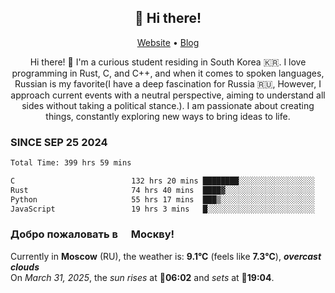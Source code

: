<h2 align="center">👋 Hi there!</h2>
<p align="center">
  <a href="https://urdekcah.ru">Website</a> •
  <a href="https://urdekcah.blog">Blog</a>
</p>

<p align="center">
  Hi there! 👋 I'm a curious student residing in South Korea 🇰🇷. I love programming in Rust, C, and C++, and when it comes to spoken languages, Russian is my favorite(I have a deep fascination for Russia 🇷🇺, However, I approach current events with a neutral perspective, aiming to understand all sides without taking a political stance.). I am passionate about creating things, constantly exploring new ways to bring ideas to life.
</p>

### SINCE SEP 25 2024
<!--START_SECTION:waka-->
<!--LAST_WAKA_UPDATE:2025-03-30 18:27:41-->
```txt
Total Time: 399 hrs 59 mins

C                          132 hrs 20 mins ████████░░░░░░░░░░░░░░░░░   32.19 %
Rust                       74 hrs 40 mins  ████▓░░░░░░░░░░░░░░░░░░░░   18.16 %
Python                     55 hrs 17 mins  ███▒░░░░░░░░░░░░░░░░░░░░░   13.45 %
JavaScript                 19 hrs 3 mins   █░░░░░░░░░░░░░░░░░░░░░░░░   04.63 %
```
<!--END_SECTION:waka-->

<h3>Добро пожаловать в <img src="https://cdn-icons-png.flaticon.com/512/197/197408.png" width="13"/> Москву!</h3>

<!--START_SECTION:weather:moscow-->
<!--LAST_WEATHER_UPDATE:2025-03-31 06:32:30-->
Currently in **Moscow** (RU), the weather is: **9.1°C** (feels like **7.3°C**), ***overcast clouds***<br/>
On *March 31, 2025*, the *sun rises* at 🌅**06:02** and *sets* at 🌇**19:04**.
<!--END_SECTION:weather-->
